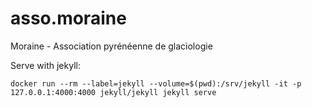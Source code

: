 # asso.moraine

Moraine - Association pyrénéenne de glaciologie

Serve with jekyll:

```
docker run --rm --label=jekyll --volume=$(pwd):/srv/jekyll -it -p 127.0.0.1:4000:4000 jekyll/jekyll jekyll serve
```
